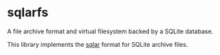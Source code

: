 # sqlarfs

A file archive format and virtual filesystem backed by a SQLite database.

This library implements the [sqlar](https://sqlite.org/sqlar.html) format for
SQLite archive files.
